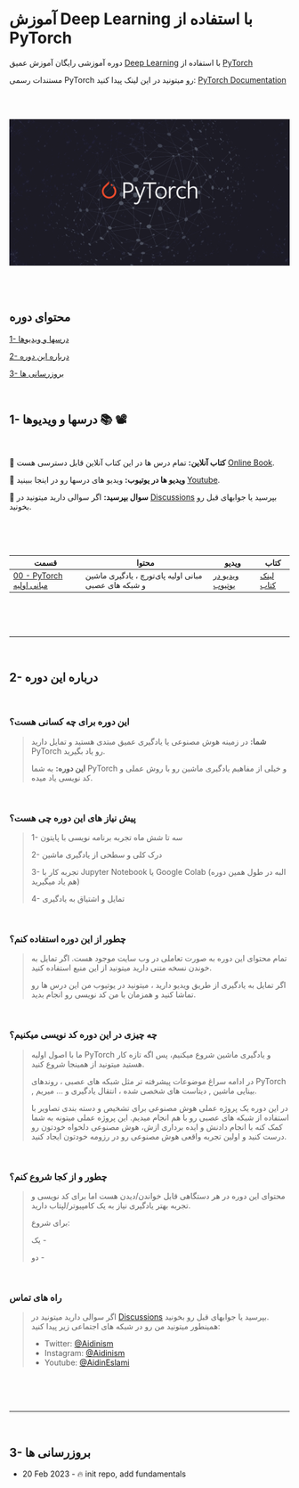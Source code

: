 # آموزش Deep Learning با استفاده از  PyTorch

دوره آموزشی رایگان آموزش عمیق [Deep Learning](https://en.wikipedia.org/wiki/Deep_learning) با استفاده از [PyTorch](https://pytorch.org/)

مستندات رسمی PyTorch رو میتونید در این لینک پیدا کنید: [PyTorch Documentation](https://pytorch.org/docs/stable/index.html)

<br/><br/>

<div align="center">
    <a href="https://github.com/aidinism/deep-learning">
        <img src="https://raw.githubusercontent.com/aidinism/deep-learning/main/images/pytorch.png" width=750 alt="pytorch deep learning">
    </a>
</div>

<br/><br/>

## محتوای دوره

[1- درسها و ویدیوها](https://github.com/aidinism/deep-learning#1--%D8%AF%D8%B1%D8%B3%D9%87%D8%A7-%D9%88-%D9%88%DB%8C%D8%AF%DB%8C%D9%88%D9%87%D8%A7--%EF%B8%8F)

[2- درباره این دوره](https://github.com/aidinism/deep-learning#2--%D8%AF%D8%B1%D8%A8%D8%A7%D8%B1%D9%87-%D8%A7%DB%8C%D9%86-%D8%AF%D9%88%D8%B1%D9%87)

[3- بروزرسانی ها](https://github.com/aidinism/deep-learning#3--%D8%A8%D8%B1%D9%88%D8%B2%D8%B1%D8%B3%D8%A7%D9%86%DB%8C-%D9%87%D8%A7)

<br/>


## 1- درسها و ویدیوها 📚 📽️

<br/>

📖 **کتاب آنلاین:** تمام درس ها در این کتاب آنلاین قابل دسترسی هست [Online Book]().

🎥 **ویدیو ها در یوتیوب:** ویدیو های درسها رو در اینجا ببینید [Youtube](https://www.youtube.com/playlist?list=PLF7LEiFs58lo0npB0kGWy41iv0D8ZME3m).

🤔 **سوال بپرسید:** اگر سوالی دارید میتونید در [Discussions](https://github.com/aidinism/deep-learning/discussions) بپرسید یا جوابهای قبل رو بخونید.

<br/><br/><br/>

| **قسمت** | **محتوا** | **ویدیو** | **کتاب** |
| --- | --- | --- | --- |
| [00 - PyTorch مبانی اولیه]() | مبانی اولیه پای‌تورچ ، یادگیری ماشین و شبکه های عصبی | [ویدیو در یوتیوب]() | [لینک کتاب]() |

<br/><br/><br/>

---

<br/>

## 2- درباره این دوره

<br/>

### <b> این دوره برای چه کسانی هست؟ </b>

>**شما:** در زمینه هوش مصنوعی یا یادگیری عمیق مبتدی هستید و تمایل دارید PyTorch رو یاد بگیرید.
>
>**این دوره:** به شما PyTorch و خیلی از مفاهیم یادگیری ماشین رو با روش عملی و کد نویسی یاد میده.

<br/>

### <b>پیش نیاز های این دوره چی هست؟</b>

>1- سه تا شش ماه تجربه برنامه نویسی با پایتون
>
>2- درک کلی و سطحی از یادگیری ماشین
>
>3- تجربه کار با Jupyter Notebook یا Google Colab (البه در طول همین دوره هم یاد میگیرید)
>
>4- تمایل و اشتیاق به یادگیری

<br/>

### <b> چطور از این دوره استفاده کنم؟ </b>

>تمام محتوای این دوره به صورت تعاملی در وب سایت []() موجود هست. اگر تمایل به خوندن نسخه متنی دارید میتونید از این منبع استفاده کنید.
>
>اگر تمایل به یادگیری از طریق ویدیو دارید ، میتونید در یوتیوب من این درس ها رو تماشا کنید و همزمان با من کد نویسی رو انجام بدید.

<br/>

### <b> چه چیزی در این دوره کد نویسی میکنیم؟ </b>

>ما با اصول اولیه PyTorch و یادگیری ماشین شروع میکنیم، پس اگه تازه کار هستید میتونید از همینجا شروع کنید.
>
>در ادامه سراغ موضوعات پیشرفته تر مثل شبکه های عصبی ، روندهای PyTorch , بینایی ماشین , دیتاست های شخصی شده ، انتقال یادگیری و ... میریم.
>
>در این دوره یک پروژه عملی هوش مصنوعی برای تشخیص و دسته بندی تصاویر با استفاده از شبکه های عصبی رو با هم انجام میدیم. این پروژه عملی میتونه به شما کمک کنه با انجام دادنش و ایده برداری ازش، هوش مصنوعی دلخواه خودتون رو درست کنید و اولین تجربه واقعی هوش مصنوعی رو در رزومه خودتون ایجاد کنید.

<br/>

### <b> چطور و از کجا شروع کنم؟ </b>

>محتوای این دوره در هر دستگاهی قابل خواندن/دیدن هست اما برای کد نویسی و تجربه بهتر یادگیری نیاز به یک کامپیوتر/لپتاب دارید.
>
>برای شروع:
>
>یک -
>
>دو -

<br/>

### <b> راه های تماس </b>

>اگر سوالی دارید میتونید در [Discussions](https://github.com/aidinism/deep-learning/discussions) بپرسید یا جوابهای قبل رو بخونید. <br/> همینطور میتونید من رو در شبکه های اجتماعی زیر پیدا کنید:
>
>- Twitter: [@Aidinism](https://twitter.com/Aidinism)
>- Instagram: [@Aidinism](https://www.instagram.com/aidinism/)
>- Youtube: [@AidinEslami](https://www.youtube.com/@AidinEslami)

<br/><br/><br/>

---

<br/>

## 3- بروزرسانی ها

- 20 Feb 2023 - 🔥 init repo, add fundamentals
